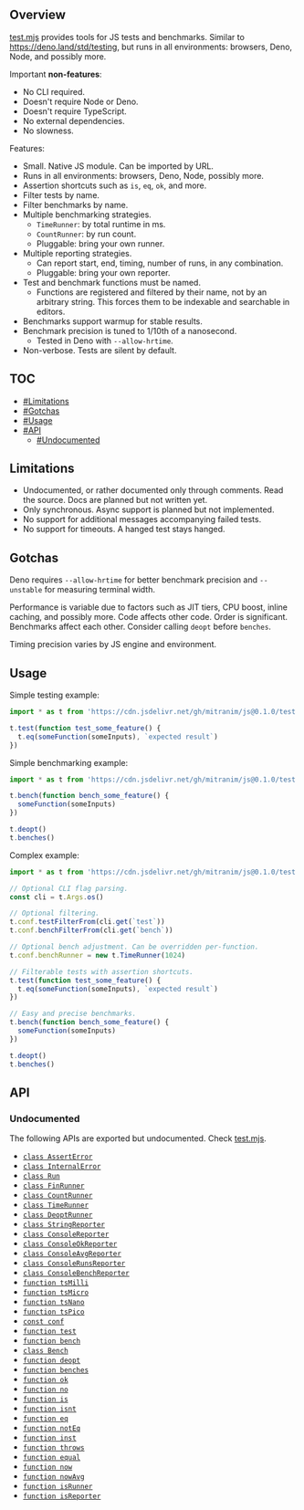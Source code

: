 ## Overview

[test.mjs](../test.mjs) provides tools for JS tests and benchmarks. Similar to https://deno.land/std/testing, but runs in all environments: browsers, Deno, Node, and possibly more.

Important **non-features**:

  * No CLI required.
  * Doesn't require Node or Deno.
  * Doesn't require TypeScript.
  * No external dependencies.
  * No slowness.

Features:

  * Small. Native JS module. Can be imported by URL.
  * Runs in all environments: browsers, Deno, Node, possibly more.
  * Assertion shortcuts such as `is`, `eq`, `ok`, and more.
  * Filter tests by name.
  * Filter benchmarks by name.
  * Multiple benchmarking strategies.
    * `TimeRunner`: by total runtime in ms.
    * `CountRunner`: by run count.
    * Pluggable: bring your own runner.
  * Multiple reporting strategies.
    * Can report start, end, timing, number of runs, in any combination.
    * Pluggable: bring your own reporter.
  * Test and benchmark functions must be named.
    * Functions are registered and filtered by their name, not by an arbitrary string. This forces them to be indexable and searchable in editors.
  * Benchmarks support warmup for stable results.
  * Benchmark precision is tuned to 1/10th of a nanosecond.
    * Tested in Deno with `--allow-hrtime`.
  * Non-verbose. Tests are silent by default.

## TOC

* [#Limitations](#limitations)
* [#Gotchas](#gotchas)
* [#Usage](#usage)
* [#API](#api)
  * [#Undocumented](#undocumented)

## Limitations

* Undocumented, or rather documented only through comments. Read the source. Docs are planned but not written yet.
* Only synchronous. Async support is planned but not implemented.
* No support for additional messages accompanying failed tests.
* No support for timeouts. A hanged test stays hanged.

## Gotchas

Deno requires `--allow-hrtime` for better benchmark precision and `--unstable` for measuring terminal width.

Performance is variable due to factors such as JIT tiers, CPU boost, inline caching, and possibly more. Code affects other code. Order is significant. Benchmarks affect each other. Consider calling `deopt` before `benches`.

Timing precision varies by JS engine and environment.

## Usage

Simple testing example:

```js
import * as t from 'https://cdn.jsdelivr.net/gh/mitranim/js@0.1.0/test.mjs'

t.test(function test_some_feature() {
  t.eq(someFunction(someInputs), `expected result`)
})
```

Simple benchmarking example:

```js
import * as t from 'https://cdn.jsdelivr.net/gh/mitranim/js@0.1.0/test.mjs'

t.bench(function bench_some_feature() {
  someFunction(someInputs)
})

t.deopt()
t.benches()
```

Complex example:

```js
import * as t from 'https://cdn.jsdelivr.net/gh/mitranim/js@0.1.0/test.mjs'

// Optional CLI flag parsing.
const cli = t.Args.os()

// Optional filtering.
t.conf.testFilterFrom(cli.get(`test`))
t.conf.benchFilterFrom(cli.get(`bench`))

// Optional bench adjustment. Can be overridden per-function.
t.conf.benchRunner = new t.TimeRunner(1024)

// Filterable tests with assertion shortcuts.
t.test(function test_some_feature() {
  t.eq(someFunction(someInputs), `expected result`)
})

// Easy and precise benchmarks.
t.bench(function bench_some_feature() {
  someFunction(someInputs)
})

t.deopt()
t.benches()
```

## API

### Undocumented

The following APIs are exported but undocumented. Check [test.mjs](../test.mjs).

  * [`class AssertError`](../test.mjs#L8)
  * [`class InternalError`](../test.mjs#L13)
  * [`class Run`](../test.mjs#L25)
  * [`class FinRunner`](../test.mjs#L86)
  * [`class CountRunner`](../test.mjs#L134)
  * [`class TimeRunner`](../test.mjs#L162)
  * [`class DeoptRunner`](../test.mjs#L208)
  * [`class StringReporter`](../test.mjs#L218)
  * [`class ConsoleReporter`](../test.mjs#L258)
  * [`class ConsoleOkReporter`](../test.mjs#L269)
  * [`class ConsoleAvgReporter`](../test.mjs#L277)
  * [`class ConsoleRunsReporter`](../test.mjs#L294)
  * [`class ConsoleBenchReporter`](../test.mjs#L307)
  * [`function tsMilli`](../test.mjs#L316)
  * [`function tsMicro`](../test.mjs#L317)
  * [`function tsNano`](../test.mjs#L318)
  * [`function tsPico`](../test.mjs#L319)
  * [`const conf`](../test.mjs#L322)
  * [`function test`](../test.mjs#L386)
  * [`function bench`](../test.mjs#L408)
  * [`class Bench`](../test.mjs#L420)
  * [`function deopt`](../test.mjs#L449)
  * [`function benches`](../test.mjs#L459)
  * [`function ok`](../test.mjs#L478)
  * [`function no`](../test.mjs#L484)
  * [`function is`](../test.mjs#L493)
  * [`function isnt`](../test.mjs#L508)
  * [`function eq`](../test.mjs#L517)
  * [`function notEq`](../test.mjs#L529)
  * [`function inst`](../test.mjs#L539)
  * [`function throws`](../test.mjs#L548)
  * [`function equal`](../test.mjs#L608)
  * [`function now`](../test.mjs#L712)
  * [`function nowAvg`](../test.mjs#L719)
  * [`function isRunner`](../test.mjs#L737)
  * [`function isReporter`](../test.mjs#L739)
